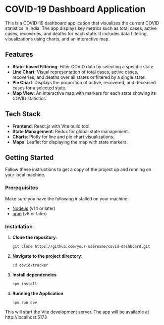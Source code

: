 # COVID-19 Dashboard Application

This is a COVID-19 dashboard application that visualizes the current COVID statistics in India. The app displays key metrics such as total cases, active cases, recoveries, and deaths for each state. It includes data filtering, visualizations using charts, and an interactive map.

## Features

- **State-based Filtering**: Filter COVID data by selecting a specific state.
- **Line Chart**: Visual representation of total cases, active cases, recoveries, and deaths over all states or filtered by a single state.
- **Pie Chart**: Displays the proportion of active, recovered, and deceased cases for a selected state.
- **Map View**: An interactive map with markers for each state showing its COVID statistics.
  
## Tech Stack

- **Frontend**: React.js with Vite build tool.
- **State Management**: Redux for global state management.
- **Charts**: Plotly for line and pie chart visualizations.
- **Maps**: Leaflet for displaying the map with state markers.
  
## Getting Started

Follow these instructions to get a copy of the project up and running on your local machine.

### Prerequisites

Make sure you have the following installed on your machine:

- [Node.js](https://nodejs.org/) (v14 or later)
- [npm](https://www.npmjs.com/) (v6 or later) 

### Installation

1. **Clone the repository**:

   ```bash
   git clone https://github.com/your-username/covid-dashboard.git

2. **Navigate to the project directory**:

    ```bash
    cd covid-tracker

3. **Install dependencies**

    ```bash
    npm install

4. **Running the Application**

    ```bash
    npm run dev

This will start the Vite development server. The app will be available at http://localhost:5173

